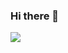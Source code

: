 ### Hi there 👋
![](https://github-readme-stats.vercel.app/api?username=umaron&bg_color=20,fe7a4a,fe7a4a,fe7a4a,fe7a4a,ff5b52,ff4256,fe2a5c,ff1661,fe1559,df1662,d11166,ce1165,be1163,b21365,931465,751461,5e1662,5e1662&show_icons=true)
<!--
**umaron/umaron** is a ✨ _special_ ✨ repository because its `README.md` (this file) appears on your GitHub profile.

Here are some ideas to get you started:

- 🔭 I’m currently working on ...
- 🌱 I’m currently learning ...
- 👯 I’m looking to collaborate on ...
- 🤔 I’m looking for help with ...
- 💬 Ask me about ...
- 📫 How to reach me: ...
- 😄 Pronouns: ...
- ⚡ Fun fact: ...
-->
